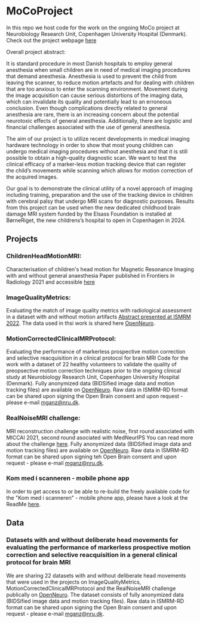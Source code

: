 # MoCoProject
In this repo we host code for the work on the ongoing MoCo project at Neurobiology Research Unit, Copenhagen University Hospital (Denmark). Check out the project webpage [here](https://sites.google.com/view/melanieganz/research-projects/imaging-children-without-anesthesia)

Overall project abstract:

It is standard procedure in most Danish hospitals to employ general anesthesia when small children are in need of medical imaging procedures that demand anesthesia. Anesthesia is used to prevent the child from leaving the scanner, to reduce motion artefacts and for dealing with children that are too anxious to enter the scanning environment. Movement during the image acquisition can cause serious distortions of the imaging data, which can invalidate its quality and potentially lead to an erroneous conclusion. Even though complications directly related to general anesthesia are rare, there is an increasing concern about the potential neurotoxic effects of general anesthesia. Additionally, there are logistic and financial challenges associated with the use of general anesthesia.

The aim of our project is to utilize recent developments in medical imaging hardware technology in order to show that most young children can undergo medical imaging procedures without anesthesia and that it is still possible to obtain a high-quality diagnostic scan. We want to test the clinical efficacy of a marker-less motion tracking device that can register the child’s movements while scanning which allows for motion correction of the acquired images.

Our goal is to demonstrate the clinical utility of a novel approach of imaging including training, preparation and the use of the tracking device in children with cerebral palsy that undergo MRI scans for diagnostic purposes. Results from this project can be used when the new dedicated childhood brain damage MRI system funded by the Elsass Foundation is installed at BørneRiget, the new childrens’s hospital to open in Copenhagen in 2024.


## Projects
### ChildrenHeadMotionMRI:
Characterisation of children's head motion for Magnetic Resonance Imaging with and without general anaesthesia
Paper published in Frontiers in Radiology 2021 and accessible [here](https://www.frontiersin.org/articles/10.3389/fradi.2021.789632/full)

### ImageQualityMetrics:
Evaluating the match of image quality metrics with radiological assessment in a dataset with and without motion artifacts
[Abstract presented at ISMRM 2022](https://archive.ismrm.org/2022/2061.html). The data used in thsi work is shared here [OpenNeuro](https://openneuro.org/datasets/ds004332).

### MotionCorrectedClinicalMRProtocol:
Evaluating the performance of markerless prospective motion correction and selective reacquisition in a clinical protocol for brain MRI
Code for the work with a dataset of 22 healthy volunteers to validate the quality of preopsective motion correction techniques prior to the ongoing clinical study at Neurobiology Research Unit, Copenhagen University Hospital (Denmark). Fully anonymized data (BIDSified image data and motion tracking files) are available on [OpenNeuro](https://openneuro.org/datasets/ds004332). Raw data in ISMRM-RD format can be shared upon signing the Open Brain consent and upon request - please e-mail mganz@nru.dk.


### RealNoiseMRI challenge:
MRI reconstruction challenge with realistic noise, first round associated with MICCAI 2021, second round asociated with MedNeurIPS
You can read more about the challenge [here](https://realnoisemri.grand-challenge.org/). Fully anonymized data (BIDSified image data and motion tracking files) are available on [OpenNeuro](https://openneuro.org/datasets/ds004332). Raw data in ISMRM-RD format can be shared upon signing teh Open Brain consent and upon request - please e-mail mganz@nru.dk. 

### Kom med i scanneren - mobile phone app
In order to get access to or be able to re-build the freely available code for the "Kom med i scanneren" - mobile phone app, please have a look at the ReadMe [here](./KomMedIScanneren/README.md).

## Data
### Datasets with and without deliberate head movements for evaluating the performance of markerless prospective motion correction and selective reacquisition in a general clinical protocol for brain MRI
We are sharing 22 datasets with and without deliberate head movements that were used in the projects on ImageQualityMetrics, MotionCorrectedClinicalMRProtocol and the RealNoiseMRI challenge publically on [OpenNeuro](https://openneuro.org/datasets/ds004332). The dataset consists of fully anonymized data (BIDSified image data and motion tracking files). Raw data in ISMRM-RD format can be shared upon signing the Open Brain consent and upon request - please e-mail mganz@nru.dk.

